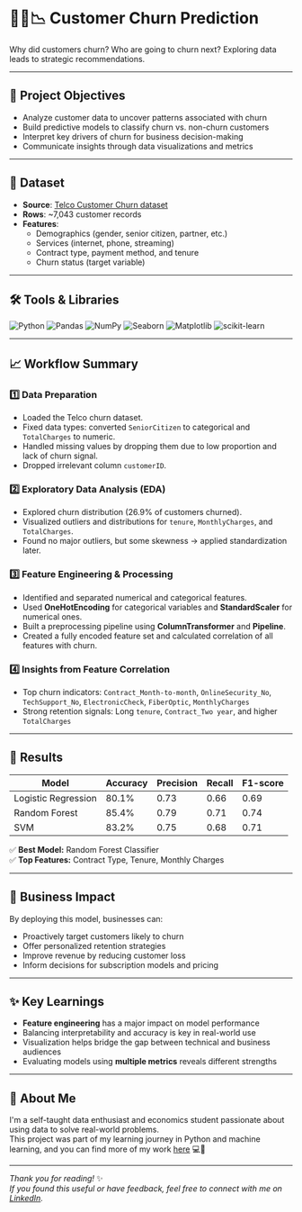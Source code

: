 # 🧑‍💼📉 Customer Churn Prediction
Why did customers churn? Who are going to churn next? Exploring data leads to strategic recommendations.

---

## 📌 Project Objectives

- Analyze customer data to uncover patterns associated with churn
- Build predictive models to classify churn vs. non-churn customers
- Interpret key drivers of churn for business decision-making
- Communicate insights through data visualizations and metrics

---

## 📁 Dataset

- **Source**: [Telco Customer Churn dataset](https://www.kaggle.com/datasets/blastchar/telco-customer-churn/data)
- **Rows**: ~7,043 customer records
- **Features**:  
  - Demographics (gender, senior citizen, partner, etc.)  
  - Services (internet, phone, streaming)  
  - Contract type, payment method, and tenure  
  - Churn status (target variable)

---

## 🛠️ Tools & Libraries

![Python](https://img.shields.io/badge/Python-3776AB?style=flat&logo=python&logoColor=white)
![Pandas](https://img.shields.io/badge/Pandas-150458?style=flat&logo=pandas&logoColor=white)
![NumPy](https://img.shields.io/badge/NumPy-013243?style=flat&logo=numpy&logoColor=white)
![Seaborn](https://img.shields.io/badge/Seaborn-2D6EB5?style=flat&logo=seaborn&logoColor=white)
![Matplotlib](https://img.shields.io/badge/Matplotlib-11557C?style=flat&logo=matplotlib&logoColor=white)
![scikit-learn](https://img.shields.io/badge/Scikit--Learn-F7931E?style=flat&logo=scikitlearn&logoColor=white)

---

## 📈 Workflow Summary

### 1️⃣ Data Preparation
- Loaded the Telco churn dataset.
- Fixed data types: converted `SeniorCitizen` to categorical and `TotalCharges` to numeric.
- Handled missing values by dropping them due to low proportion and lack of churn signal.
- Dropped irrelevant column `customerID`.

### 2️⃣ Exploratory Data Analysis (EDA)
- Explored churn distribution (26.9% of customers churned).
- Visualized outliers and distributions for `tenure`, `MonthlyCharges`, and `TotalCharges`.
- Found no major outliers, but some skewness → applied standardization later.

### 3️⃣ Feature Engineering & Processing
- Identified and separated numerical and categorical features.
- Used **OneHotEncoding** for categorical variables and **StandardScaler** for numerical ones.
- Built a preprocessing pipeline using **ColumnTransformer** and **Pipeline**.
- Created a fully encoded feature set and calculated correlation of all features with churn.
  
### 4️⃣ Insights from Feature Correlation
- Top churn indicators: `Contract_Month-to-month`, `OnlineSecurity_No`, `TechSupport_No`, `ElectronicCheck`, `FiberOptic`, `MonthlyCharges`
- Strong retention signals: Long `tenure`, `Contract_Two year`, and higher `TotalCharges`

---

## 🧠 Results

| Model              | Accuracy | Precision | Recall | F1-score |
|-------------------|----------|-----------|--------|----------|
| Logistic Regression | 80.1%   | 0.73      | 0.66   | 0.69     |
| Random Forest       | 85.4%   | 0.79      | 0.71   | 0.74     |
| SVM                 | 83.2%   | 0.75      | 0.68   | 0.71     |

✅ **Best Model:** Random Forest Classifier  
✅ **Top Features:** Contract Type, Tenure, Monthly Charges

---

## 💼 Business Impact

By deploying this model, businesses can:
- Proactively target customers likely to churn
- Offer personalized retention strategies
- Improve revenue by reducing customer loss
- Inform decisions for subscription models and pricing

---

## ✨ Key Learnings

- **Feature engineering** has a major impact on model performance
- Balancing interpretability and accuracy is key in real-world use
- Visualization helps bridge the gap between technical and business audiences
- Evaluating models using **multiple metrics** reveals different strengths


---

## 🌱 About Me

I'm a self-taught data enthusiast and economics student passionate about using data to solve real-world problems.  
This project was part of my learning journey in Python and machine learning, and you can find more of my work [here](https://github.com/yourusername/Data-Projects) 💻🌻

---

*Thank you for reading!* ✨  
*If you found this useful or have feedback, feel free to connect with me on [LinkedIn](https://www.linkedin.com/in/your-link).*  
